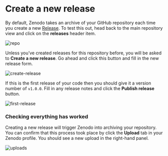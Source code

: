 # Create a new release

By default, Zenodo takes an archive of your GitHub repository each time you create a new [Release](https://help.github.com/articles/about-releases). To test this out, head back to the main repository view and click on the **releases** header item.

![repo](https://guides.github.com/activities/citable-code/repo-view.png)

Unless you’ve created releases for this repository before, you will be asked to **Create a new release**. Go ahead and click this button and fill in the new release form.

![create-release](https://guides.github.com/activities/citable-code/create-release.png)

If this is the first release of your code then you should give it a version number of `v1.0.0`. Fill in any release notes and click the **Publish release** button.

![first-release](https://guides.github.com/activities/citable-code/first-release.png)

### Checking everything has worked

Creating a new release will trigger Zenodo into archiving your repository. You can confirm that this process took place by click the **Upload** tab in your Zenodo profile. You should see a new upload in the right-hand panel.

![uploads](https://guides.github.com/activities/citable-code/upload-tab.png)

